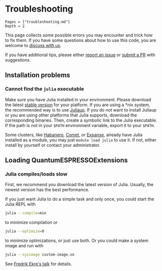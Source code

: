 # Troubleshooting

```@contents
Pages = ["troubleshooting.md"]
Depth = 2
```

This page collects some possible errors you may encounter and trick how to fix them.
If you have some questions about how to use this code, you are welcome to
[discuss with us](https://github.com/MineralsCloud/QuantumESPRESSOExtensions.jl/discussions).

If you have additional tips, please either
[report an issue](https://github.com/MineralsCloud/QuantumESPRESSOExtensions.jl/issues/new) or
[submit a PR](https://github.com/MineralsCloud/QuantumESPRESSOExtensions.jl/compare) with suggestions.

## Installation problems

### Cannot find the `julia` executable

Make sure you have Julia installed in your environment. Please download the latest
[stable version](https://julialang.org/downloads/#current_stable_release) for your platform.
If you are using a *nix system, the recommended way is to use
[Juliaup](https://github.com/JuliaLang/juliaup). If you do not want to install Juliaup
or you are using other platforms that Julia supports, download the corresponding binaries.
Then, create a symbolic link to the Julia executable. If the path is not in your `$PATH`
environment variable, export it to your `$PATH`.

Some clusters, like
[Habanero](https://confluence.columbia.edu/confluence/display/rcs/Habanero+HPC+Cluster+User+Documentation),
[Comet](https://www.sdsc.edu/support/user_guides/comet.html),
or [Expanse](https://www.sdsc.edu/services/hpc/expanse/index.html),
already have Julia installed as a module, you may
just `module load julia` to use it. If not, either install by yourself or contact your
administrator.

## Loading QuantumESPRESSOExtensions

### Julia compiles/loads slow

First, we recommend you download the latest version of Julia. Usually, the newest version
has the best performance.

If you just want Julia to do a simple task and only once, you could start the Julia REPL with

```bash
julia --compile=min
```

to minimize compilation or

```bash
julia --optimize=0
```

to minimize optimizations, or just use both. Or you could make a system image
and run with

```bash
julia --sysimage custom-image.so
```

See [Fredrik Ekre's talk](https://youtu.be/IuwxE3m0_QQ?t=313) for details.
